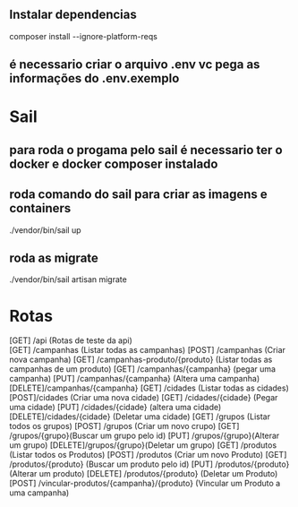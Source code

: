 ## Instalar dependencias 
composer install --ignore-platform-reqs

## é necessario criar o arquivo .env vc pega as informações do .env.exemplo

# Sail

## para roda o progama pelo sail é  necessario ter o docker e docker composer instalado
## roda comando do sail para criar as imagens e containers
./vendor/bin/sail up

## roda as migrate 
./vendor/bin/sail artisan migrate


# Rotas 
   [GET] /api (Rotas de teste da api)  
   [GET]  /campanhas (Listar todas as campanhas)
   [POST] /campanhas (Criar nova campanha)
   [GET]  /campanhas-produto/{produto} (Listar todas as campanhas de um produto)
   [GET]  /campanhas/{campanha} (pegar uma campanha)
   [PUT]  /campanhas/{campanha} (Altera uma campanha)
   [DELETE]/campanhas/{campanha} 
   [GET] /cidades (Listar todas as cidades)
   [POST]/cidades (Criar uma nova cidade)
   [GET] /cidades/{cidade} (Pegar uma cidade)
   [PUT] /cidades/{cidade} (altera uma cidade)
   [DELETE]/cidades/{cidade} (Deletar uma cidade)
   [GET]   /grupos (Listar todos os grupos)
   [POST]  /grupos (Criar um novo crupo)
   [GET]   /grupos/{grupo}(Buscar um grupo pelo id)
   [PUT]   /grupos/{grupo}(Alterar um grupo)
   [DELETE]/grupos/{grupo}(Deletar um grupo)
   [GET]   /produtos (Listar todos os Produtos) 
   [POST]  /produtos (Criar um novo Produto)
   [GET]   /produtos/{produto} (Buscar um produto pelo id)
   [PUT]   /produtos/{produto} (Alterar um produto)
   [DELETE] /produtos/{produto} (Deletar um Produto)
   [POST]   /vincular-produtos/{campanha}/{produto} (Vincular um Produto a uma campanha)
